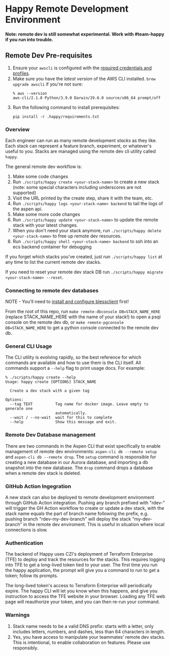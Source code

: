 # Happy Remote Development Environment

#### Note: remote dev is still somewhat experimental. Work with #team-happy if you run into trouble.

## Remote Dev Pre-requisites
1. Ensure your `awscli` is configured with the
   [required credentials and profiles](../docs/awscli.md).
1. Make sure you have the *latest version* of the AWS CLI installed. `brew upgrade awscli` if you're not sure:
   ```
   % aws --version
   aws-cli/2.1.8 Python/3.9.0 Darwin/19.6.0 source/x86_64 prompt/off
   ```
1. Run the following command to install prerequisites:
   ```
   pip install -r .happy/requirements.txt
   ```

### Overview
Each engineer can run as many remote development *stacks* as they like. Each stack can represent a feature branch, experiment, or whatever's useful to you. Stacks are managed using the remote dev cli utility called `happy`.

The general remote dev workflow is:

1. Make some code changes
1. Run `./scripts/happy create <your-stack-name>` to create a new stack (note: some special characters including underscores are not supported)
1. Visit the URL printed by the create step, share it with the team, etc.
1. Run `./scripts/happy logs <your-stack-name> backend` to tail the logs of the aspen api.
1. Make some more code changes
1. Run `./scripts/happy update <your-stack-name>` to update the remote stack with your latest changes.
1. When you don't need your stack anymore, run `./scripts/happy delete <your-stack-name>` to free up remote dev resources.
1. Run `./scripts/happy shell <your-stack-name> backend` to ssh into an ecs backend container for debugging

If you forget which stacks you've created, just run `./scripts/happy list` at any time to list the current remote dev stacks.

If you need to reset your remote dev stack DB run `./scripts/happy migrate <your-stack-name> --reset`.

### Connecting to remote dev databases
NOTE - You'll need to [install and configure blessclient](https://czi.atlassian.net/wiki/spaces/SI/pages/1779598774/Install+BlessClient) first!

From the root of this repo, run `make remote-dbconsole DB=STACK_NAME_HERE` (replace STACK_NAME_HERE with the name of your stack!) to open a psql console on the remote dev db, or `make remote-pgconsole DB=STACK_NAME_HERE` to get a python console connected to the remote dev db.

### General CLI Usage
The CLI utility is evolving rapidly, so the best reference for which commands are available and how to use them is the CLI itself. All commands support a `--help` flag to print usage docs. For example:

```
% ./scripts/happy create --help
Usage: happy create [OPTIONS] STACK_NAME

  Create a dev stack with a given tag

Options:
  --tag TEXT          Tag name for docker image. Leave empty to generate one
                      automatically.
  --wait / --no-wait  wait for this to complete
  --help              Show this message and exit.
```

### Remote Dev Database management
There are two commands in the Aspen CLI that exist specifically to enable management of remote dev environments: `aspen-cli db --remote setup` and `aspen-cli db --remote drop`. The `setup` command is responsible for creating a new database in our Aurora database, and importing a db snapshot into the new database. The `drop` command drops a database when a remote dev stack is deleted.

### GitHub Action Ingegration
A new stack can also be deployed to remote development environment through GitHub Action integration. Pushing any branch prefixed with "rdev-" will trigger the GH Action workflow to create or update a dev stack, with the stack name equals the part of branch name following the prefix, e.g. pushing branch "rdev-my-dev-branch" will deploy the stack "my-dev-branch" in the remote dev enviroment. This is useful in situation where local connections is slow.

### Authentication
The backend of Happy uses CZI's deployment of Terraform Enterprise (TFE) to deploy and track the resources
for the stacks. This requires logging into TFE to get a long-lived token tied to your user.
The first time you run the happy application, the prompt will give you a command to run to get a token;
follow its prompts.

The long-lived token's access to Terraform Enterprise will periodically expire. The happy CLI will let
you know when this happens, and give you instruction to access the TFE website in your
browser. Loading any TFE web page will reauthorize your token, and you can then re-run your command.

### Warnings

1. Stack name needs to be a valid DNS prefix: starts with a letter, only includes letters, numbers, and dashes, less than 64 characters in length.
1. Yes, you have access to manipulate your teammates' remote dev stacks. This is intentional, to enable collaboration on features. Please use responsibly.
